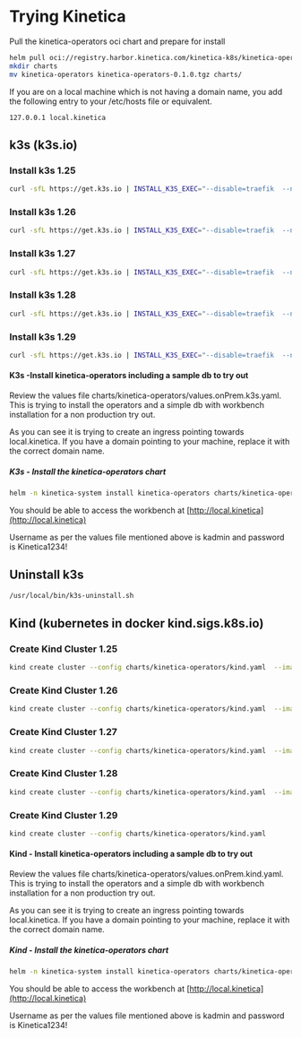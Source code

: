 
# Trying Kinetica

Pull the kinetica-operators oci chart and prepare for install

```bash
helm pull oci://registry.harbor.kinetica.com/kinetica-k8s/kinetica-operators --version 0.1.0
mkdir charts
mv kinetica-operators kinetica-operators-0.1.0.tgz charts/
```

If you are on a local machine which is not having a domain name, you add the following entry to your /etc/hosts file or equivalent.

```text
127.0.0.1 local.kinetica
```

## k3s (k3s.io)

### Install k3s 1.25

```bash
curl -sfL https://get.k3s.io | INSTALL_K3S_EXEC="--disable=traefik  --node-name kinetica-master --token 12345" K3S_KUBECONFIG_OUTPUT=~/.kube/config_k3s K3S_KUBECONFIG_MODE=644 INSTALL_K3S_VERSION=v1.25.12+k3s1 sh -
```

### Install k3s 1.26

```bash
curl -sfL https://get.k3s.io | INSTALL_K3S_EXEC="--disable=traefik  --node-name kinetica-master --token 12345" K3S_KUBECONFIG_OUTPUT=~/.kube/config_k3s K3S_KUBECONFIG_MODE=644 INSTALL_K3S_VERSION=v1.26.12+k3s1 sh -
```

### Install k3s 1.27

```bash
curl -sfL https://get.k3s.io | INSTALL_K3S_EXEC="--disable=traefik  --node-name kinetica-master --token 12345" K3S_KUBECONFIG_OUTPUT=~/.kube/config_k3s K3S_KUBECONFIG_MODE=644 INSTALL_K3S_VERSION=v1.27.9+k3s1 sh -
```

### Install k3s 1.28

```bash
curl -sfL https://get.k3s.io | INSTALL_K3S_EXEC="--disable=traefik  --node-name kinetica-master --token 12345" K3S_KUBECONFIG_OUTPUT=~/.kube/config_k3s K3S_KUBECONFIG_MODE=644 INSTALL_K3S_VERSION=v1.28.6+k3s2 sh -
```

### Install k3s 1.29

```bash
curl -sfL https://get.k3s.io | INSTALL_K3S_EXEC="--disable=traefik  --node-name kinetica-master --token 12345" K3S_KUBECONFIG_OUTPUT=~/.kube/config_k3s K3S_KUBECONFIG_MODE=644 INSTALL_K3S_VERSION=v1.29.1+k3s2 sh -
```


#### K3s -Install kinetica-operators including a sample db to try out

Review the values file charts/kinetica-operators/values.onPrem.k3s.yaml. This is trying to install the operators and a simple db with workbench installation for a non production try out.

As you can see it is trying to create an ingress pointing towards local.kinetica. If you have a domain pointing to your machine, replace it with the correct domain name.

##### K3s - Install the kinetica-operators chart

```bash
helm -n kinetica-system install kinetica-operators charts/kinetica-operators/ --create-namespace --values charts/kinetica-operators/values.onPrem.k3s.yaml
```

You should be able to access the workbench at [http://local.kinetica](http://local.kinetica)

Username as per the values file mentioned above is kadmin and password is Kinetica1234!

## Uninstall k3s

```bash
/usr/local/bin/k3s-uninstall.sh
```

## Kind (kubernetes in docker kind.sigs.k8s.io)

### Create Kind Cluster 1.25

```bash
kind create cluster --config charts/kinetica-operators/kind.yaml  --image kindest/node:v1.25.16@sha256:9d0a62b55d4fe1e262953be8d406689b947668626a357b5f9d0cfbddbebbc727
```

### Create Kind Cluster 1.26

```bash
kind create cluster --config charts/kinetica-operators/kind.yaml  --image kindest/node:v1.26.13@sha256:15ae92d507b7d4aec6e8920d358fc63d3b980493db191d7327541fbaaed1f789
```

### Create Kind Cluster 1.27

```bash
kind create cluster --config charts/kinetica-operators/kind.yaml  --image kindest/node:v1.27.10@sha256:3700c811144e24a6c6181065265f69b9bf0b437c45741017182d7c82b908918f
```

### Create Kind Cluster 1.28

```bash
kind create cluster --config charts/kinetica-operators/kind.yaml  --image kindest/node:v1.28.6@sha256:b7e1cf6b2b729f604133c667a6be8aab6f4dde5bb042c1891ae248d9154f665b
```

### Create Kind Cluster 1.29

```bash
kind create cluster --config charts/kinetica-operators/kind.yaml
``` 

#### Kind - Install kinetica-operators including a sample db to try out

Review the values file charts/kinetica-operators/values.onPrem.kind.yaml. This is trying to install the operators and a simple db with workbench installation for a non production try out.

As you can see it is trying to create an ingress pointing towards local.kinetica. If you have a domain pointing to your machine, replace it with the correct domain name.


##### Kind - Install the kinetica-operators chart


```bash
helm -n kinetica-system install kinetica-operators charts/kinetica-operators/ --create-namespace --values charts/kinetica-operators/values.onPrem.kind.yaml
```

You should be able to access the workbench at [http://local.kinetica](http://local.kinetica)

Username as per the values file mentioned above is kadmin and password is Kinetica1234!

